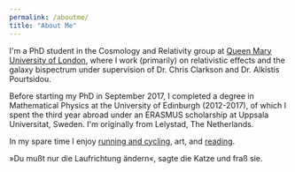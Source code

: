```yaml
---
permalink: /aboutme/
title: "About Me"
---
```


I'm a PhD student in the Cosmology and Relativity group at [Queen Mary University of London](https://www.qmul.ac.uk/spa/astro/), where I work (primarily) on relativistic effects and the galaxy bispectrum under supervision of Dr. Chris Clarkson and Dr. Alkistis Pourtsidou. 

Before starting my PhD in September 2017, I completed a degree in Mathematical Physics at the University of Edinburgh (2012-2017), of which I spent the third year abroad under an ERASMUS scholarship at Uppsala Universitat, Sweden. I'm originally from Lelystad, The Netherlands.

In my spare time I enjoy [running and cycling](https://www.strava.com/athletes/38993823), art, and [reading](https://www.goodreads.com/user/show/27242605-eline). 


»Du mußt nur die Laufrichtung ändern«, sagte die Katze und fraß sie.